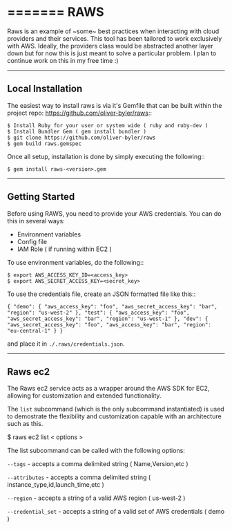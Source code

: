 =======
RAWS
=======

Raws is an example of ~some~ best practices when interacting with cloud providers and their services. This tool has been tailored to work exclusively with AWS. Ideally, the providers class would be abstracted another layer down but for now this is just meant to solve a particular problem. I plan to continue work on this in my free time :)

------------
Local Installation
------------

The easiest way to install raws is via it's Gemfile that can be built within the project repo: https://github.com/oliver-byler/raws::

    $ Install Ruby for your user or system wide ( ruby and ruby-dev )
    $ Install Bundler Gem ( gem install bundler )
    $ git clone https://github.com/oliver-byler/raws
    $ gem build raws.gemspec

Once all setup, installation is done by simply executing the following::

    $ gem install raws-<version>.gem

---------------
Getting Started
---------------

Before using RAWS, you need to provide your AWS credentials.  You can do this in several ways:

* Environment variables
* Config file
* IAM Role ( if running within EC2 )

To use environment variables, do the following::

    $ export AWS_ACCESS_KEY_ID=<access_key>
    $ export AWS_SECRET_ACCESS_KEY=<secret_key>

To use the credentials file, create an JSON formatted file like this::

`{
      "demo": {
              "aws_access_key": "foo",
              "aws_secret_access_key": "bar",
              "region": "us-west-2"
      },
      "test": {
              "aws_access_key": "foo",
              "aws_secret_access_key": "bar",
              "region": "us-west-1"
      },
      "dev": {
              "aws_secret_access_key": "foo",
              "aws_access_key": "bar",
              "region": "eu-central-1"
      }
}`


and place it in `./.raws/credentials.json`.

----------------------------
Raws ec2
----------------------------

The Raws ec2 service acts as a wrapper around the AWS SDK for EC2, allowing for customization and extended functionality.

The `list` subcommand (which is the only subcommand instantiated) is used to demostrate the flexibility and customization capable with an architecture such as this.

   $ raws ec2 list < options >

The list subcommand can be called with the following options:

`--tags` - accepts a comma delimited string ( Name,Version,etc )

`--attributes` - accepts a comma delimited string ( instance_type,id,launch_time,etc )

`--region` - accepts a string of a valid AWS region ( us-west-2 )

`--credential_set` - accepts a string of a valid set of AWS credentials ( demo )

